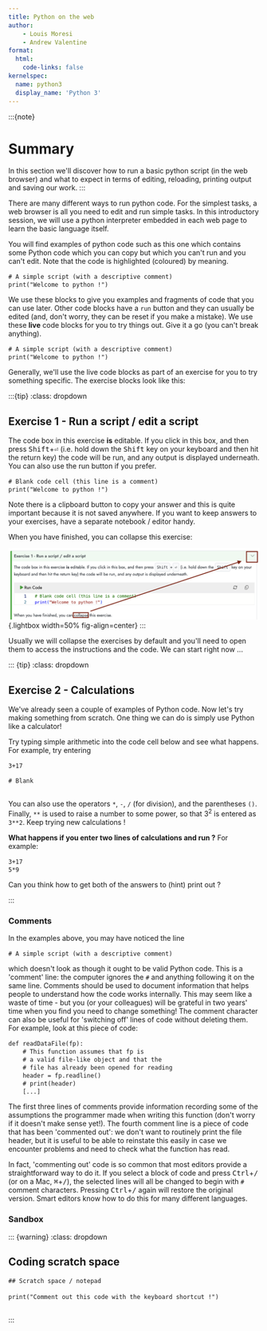 ```yaml
---
title: Python on the web
author:
    - Louis Moresi
    - Andrew Valentine
format:
  html:
    code-links: false
kernelspec:
  name: python3
  display_name: 'Python 3'
---
```


:::{note}
# Summary

In this section we'll discover how to run a basic python script (in the web browser) and what to expect in terms of editing, reloading, printing output and saving our work.
:::

There are many different ways to run python code. For the simplest tasks, a web browser is all you need to edit and run simple tasks. In this introductory session, we will use a python interpreter embedded in each web page to learn the basic language itself.

You will find examples of python code such as this one which contains some Python code which you can copy but which you can't run and you can't edit. Note that the code is highlighted (coloured) by meaning.

```{code-cell} python
# A simple script (with a descriptive comment)
print("Welcome to python !")
```

We use these blocks to give you examples and fragments of code that you can use later. Other code blocks have a `run` button and they can usually be edited (and, don't worry, they can be reset if you make a mistake). We use these **live** code blocks for you to try things out. Give it a go (you can't break anything).

```{code-cell} python
# A simple script (with a descriptive comment)
print("Welcome to python !")
```

Generally, we'll use the live code blocks as part of an exercise for you to try something specific. The exercise blocks look like this:

:::{tip}
:class: dropdown

## Exercise 1 - Run a script / edit a script

 The code box in this exercise **is** editable. If you click in this box, and then press <kbd>Shift</kbd>+<kbd>⏎</kbd> (i.e. hold down the <kbd>Shift</kbd> key on your keyboard and then hit the return key) the code will be run, and any output is displayed underneath. You can also use the run button if you prefer.

```{code-cell} python
# Blank code cell (this line is a comment)
print("Welcome to python !")
```

Note there is a clipboard button to copy your answer and this is quite important because it is not saved anywhere. If you want to keep answers to your exercises, have a separate notebook / editor handy.

When you have finished, you can collapse this exercise:

![](Images/CollapseThisExercise.png){.lightbox width=50% fig-align=center}
:::

Usually we will collapse the exercises by default and you'll need to open them to access the instructions and the code.
We can start right now ...

::: {tip}
:class: dropdown

## Exercise 2 - Calculations

We've already seen a couple of examples of Python code. Now let's try making something from scratch. One thing we can do is simply use Python like a calculator!

Try typing simple arithmetic into the code cell below and see what happens. For example, try entering

```{code-cell} python
3+17
```

```{code-cell} python
# Blank


```

You can also use the operators `*`, `-`, `/` (for division), and the parentheses `()`. Finally, `**` is used to raise a number to some power, so that $3^2$ is entered as `3**2`. Keep trying new calculations !

**What happens if you enter two lines of calculations and run ?** For example:

```{code-cell} python
3+17
5*9
```
Can you think how to get both of the answers to (hint) print out ?

:::


### Comments

In the examples above, you may have noticed the line

```{code-cell} python
# A simple script (with a descriptive comment)

```

which doesn't look as though it ought to be valid Python code. This is a 'comment' line: the computer ignores the `#` and anything following it on the same line. Comments should be used to document information that helps people to understand how the code works internally. This may seem like a waste of time - but you (or your colleagues) will be grateful in two years' time when you find you need to change something! The comment character can also be useful for 'switching off' lines of code without deleting them. For example, look at this piece of code:

```{code-cell} python
def readDataFile(fp):
    # This function assumes that fp is
    # a valid file-like object and that the
    # file has already been opened for reading
    header = fp.readline()
    # print(header)
    [...]
```

The first three lines of comments provide information recording some of the assumptions the programmer made when writing this function (don't worry if it doesn't make sense yet!). The fourth comment line is a piece of code that has been 'commented out': we don't want to routinely print the file header, but it is useful to be able to reinstate this easily in case we encounter problems and need to check what the function has read.

In fact, 'commenting out' code is so common that most editors provide a straightforward way to do it. If you select a block of code and press <kbd>Ctrl</kbd>+<kbd>/</kbd> (or on a Mac, <kbd>⌘</kbd>+<kbd>/</kbd>), the selected lines will all be changed to begin with `#` comment characters. Pressing <kbd>Ctrl</kbd>+<kbd>/</kbd> again will restore the original version. Smart editors know how to do this for many different languages.



### Sandbox

::: {warning}
:class: dropdown

## Coding scratch space


```{code-cell} python
## Scratch space / notepad

print("Comment out this code with the keyboard shortcut !")


```
:::
